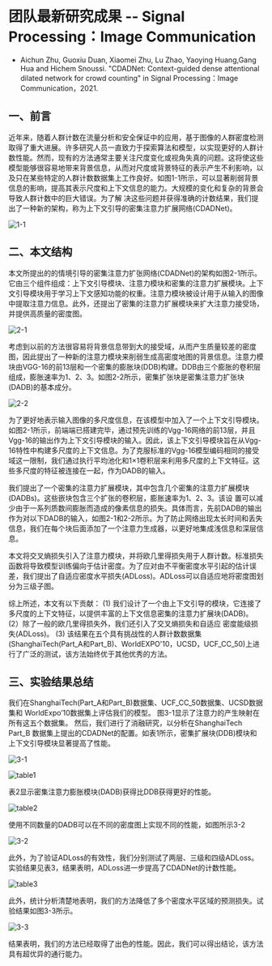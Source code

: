 # 团队最新研究成果 -- Signal Processing：Image Communication
+ Aichun Zhu, Guoxiu Duan, Xiaomei Zhu, Lu Zhao, Yaoying Huang,Gang Hua and Hichem Snoussi. "CDADNet: Context-guided dense attentional dilated network for crowd
counting" in Signal Processing：Image Communication，2021.

## 一、前言
近年来，随着人群计数在流量分析和安全保证中的应用，基于图像的人群密度检测取得了重大进展。许多研究人员一直致力于探索算法和模型，以实现更好的人群计数性能。然而，现有的方法通常主要关注尺度变化或视角失真的问题。这将使这些模型能够很容易地带来背景信息，从而对尺度或背景特征的表示产生不利影响，以及只在某些特定的人群计数数据集上工作良好。如图1-1所示，可以显著削弱背景信息的影响，提高其表示尺度和上下文信息的能力。大规模的变化和复杂的背景会导致人群计数中的巨大错误。为了解 决这些问题并获得准确的计数结果，我们提出了一种新的架构，称为上下文引导的密集注意力扩展网络(CDADNet)。

![1-1](https://github.com/NjtechCVLab/Level_2/blob/main/Crowd_Counting/Signal_processing_image_communicaiton/imgs/1.1.png)

## 二、本文结构

本文所提出的的情境引导的密集注意力扩张网络(CDADNet)的架构如图2-1所示。它由三个组件组成：上下文引导模块、注意力模块和密集的注意力扩展模块。上下文引导模块用于学习上下文感知功能的权重。注意力模块被设计用于从输入的图像中提取注意力信息。此外，还提出了密集的注意力扩展模块来扩大注意力接受场，并提供高质量的密度图。

![2-1](https://github.com/NjtechCVLab/Level_2/blob/main/Crowd_Counting/Signal_processing_image_communicaiton/imgs/2.1.png)

考虑到以前的方法很容易将背景信息带到大的接受域，从而产生质量较差的密度图，因此提出了一种新的注意力模块来削弱生成高密度地图的背景信息。注意力模块由VGG-16的前13层和一个密集的膨胀块(DDB)构建。DDB由三个膨胀的卷积层组成，膨胀速率为1、2、3。如图2-2所示，密集扩张块是密集注意力扩张块(DADB)的基本成分。

![2-2](https://github.com/NjtechCVLab/Level_2/blob/main/Crowd_Counting/Signal_processing_image_communicaiton/imgs/2.2.png)

为了更好地表示输入图像的多尺度信息，在该模型中加入了一个上下文引导模块。如图2-1所示，前端端已搭建完毕，通过预先训练的Vgg-16网络的前13层，并且Vgg-16的输出作为上下文引导模块的输入。因此，该上下文引导模块旨在从Vgg-16特性中构建多尺度的上下文信息。为了克服标准的Vgg-16模型编码相同的接受域这一限制，我们通过执行平均池化和1×1卷积层来利用多尺度的上下文特征。这些多尺度的特征被连接在一起，作为DADB的输入。

我们提出了一个密集的注意力扩展模块，其中包含几个密集的注意力扩展模块 (DADBs)。这些嵌块包含三个扩张的卷积层，膨胀速率为1、2、3。该设 置可以减少由于一系列质数间膨胀而造成的像素信息的损失。具体而言，先前DADB的输出作为对以下DADB的输入，如图2-1和2-2所示。为了防止网络出现太长时间和丢失信息，我们在每个块后面添加了一个注意力生成器，以更好地集成浅信息和深层信息。

本文将交叉熵损失引入了注意力模块，并将欧几里得损失用于人群计数。标准损失函数将导致模型训练偏向于估计密度。为了应对由不平衡密度水平引起的估计误差，我们提出了自适应密度水平损失(ADLoss)。ADLoss可以自适应地将密度图划分为三级子图。

综上所述，本文有以下贡献：
(1) 我们设计了一个由上下文引导的模块，它连接了多尺度的上下文特征，以提供丰富的上下文信息密集的注意力扩展块(DADB)。
(2）除了一般的欧几里得损失外，我们还引入了交叉熵损失和自适应 密度能级损失(ADLoss)。
(3) 该结果在五个具有挑战性的人群计数数据集(ShanghaiTech(Part_A和Part_B)、WorldEXPO'10，UCSD，UCF_CC_50)上进行了广泛的测试，该方法始终优于其他优秀的方法。

## 三、实验结果总结
我们在ShanghaiTech(Part_A和Part_B)数据集、UCF_CC_50数据集、UCSD数据集和 WorldExpo’10数据集上评估我们的模型。
图3-1显示了注意力的产生映射在所有这五个数据集。 然后，我们进行了消融研究，以分析在ShanghaiTech Part_B 数据集上提出的CDADNet的配置。如表1所示，密集扩展块(DDB)模块和上下文引导模块显著提高了性能。

![3-1](https://github.com/NjtechCVLab/Level_2/blob/main/Crowd_Counting/Signal_processing_image_communicaiton/imgs/3.1.png)

![table1](https://github.com/NjtechCVLab/Level_2/blob/main/Crowd_Counting/Signal_processing_image_communicaiton/imgs/table1.png)

表2显示密集注意力膨胀模块(DADB)获得比DDB获得更好的性能。

![table2](https://github.com/NjtechCVLab/Level_2/blob/main/Crowd_Counting/Signal_processing_image_communicaiton/imgs/table2.png)

使用不同数量的DADB可以在不同的密度图上实现不同的性能，如图所示3-2

![3-2](https://github.com/NjtechCVLab/Level_2/blob/main/Crowd_Counting/Signal_processing_image_communicaiton/imgs/3.2.png)

此外，为了验证ADLoss的有效性，我们分别测试了两层、三级和四级ADLoss。实验结果见表3，结果表明，ADLoss进一步提高了CDADNet的计数性能。

![table3](https://github.com/NjtechCVLab/Level_2/blob/main/Crowd_Counting/Signal_processing_image_communicaiton/imgs/Table3.png)

此外，统计分析清楚地表明，我们的方法降低了多个密度水平区域的预测损失。试验结果如图3-3所示。

![3-3](https://github.com/NjtechCVLab/Level_2/blob/main/Crowd_Counting/Signal_processing_image_communicaiton/imgs/3.3.png)

结果表明，我们的方法已经取得了出色的性能。因此，我们可以得出结论，该方法具有超优异的通行能力。
